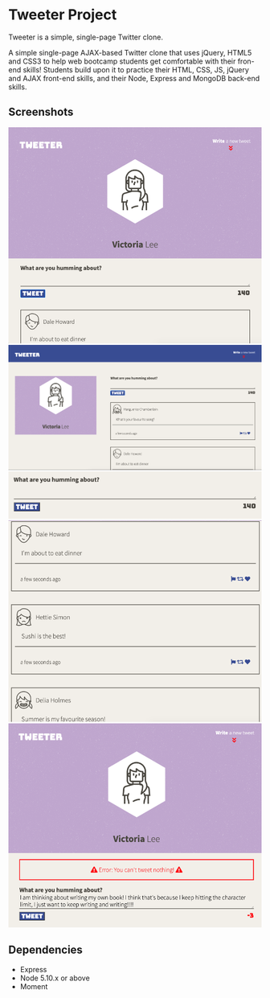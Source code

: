 # Tweeter Project

Tweeter is a simple, single-page Twitter clone.

A simple single-page AJAX-based Twitter clone that uses jQuery, HTML5 and CSS3 to help web bootcamp students get comfortable with their fron-end skills! Students build upon it to practice their HTML, CSS, JS, jQuery and AJAX front-end skills, and their Node, Express and MongoDB back-end skills.

## Screenshots

!["Screenshot of homepage"](https://github.com/victoriamlee/tweeter/blob/master/docs/homepage.png)
!["Screenshot of homepage with desktop layout"](https://github.com/victoriamlee/tweeter/blob/master/docs/homepage-desktop-view.png)
!["Screenshot of tweet compose box"](https://github.com/victoriamlee/tweeter/blob/master/docs/tweet-compose-box.png)
!["Screenshot of tweets"](https://github.com/victoriamlee/tweeter/blob/master/docs/tweets.png)
!["Screenshot of error message"](https://github.com/victoriamlee/tweeter/blob/master/docs/edited-error-message.png)

## Dependencies

- Express
- Node 5.10.x or above
- Moment
